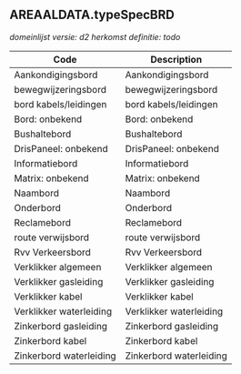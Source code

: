 ## AREAALDATA.typeSpecBRD

*domeinlijst versie: d2* *herkomst definitie: todo*

 |Code |Description	|
|	---	|	---	|
| Aankondigingsbord | Aankondigingsbord |
| bewegwijzeringsbord | bewegwijzeringsbord |
| bord kabels/leidingen | bord kabels/leidingen |
| Bord: onbekend | Bord: onbekend |
| Bushaltebord | Bushaltebord |
| DrisPaneel: onbekend | DrisPaneel: onbekend |
| Informatiebord | Informatiebord |
| Matrix: onbekend | Matrix: onbekend |
| Naambord | Naambord |
| Onderbord | Onderbord |
| Reclamebord | Reclamebord |
| route verwijsbord | route verwijsbord |
| Rvv Verkeersbord | Rvv Verkeersbord |
| Verklikker algemeen | Verklikker algemeen |
| Verklikker gasleiding | Verklikker gasleiding |
| Verklikker kabel | Verklikker kabel |
| Verklikker waterleiding | Verklikker waterleiding |
| Zinkerbord gasleiding | Zinkerbord gasleiding |
| Zinkerbord kabel | Zinkerbord kabel |
| Zinkerbord waterleiding | Zinkerbord waterleiding |

